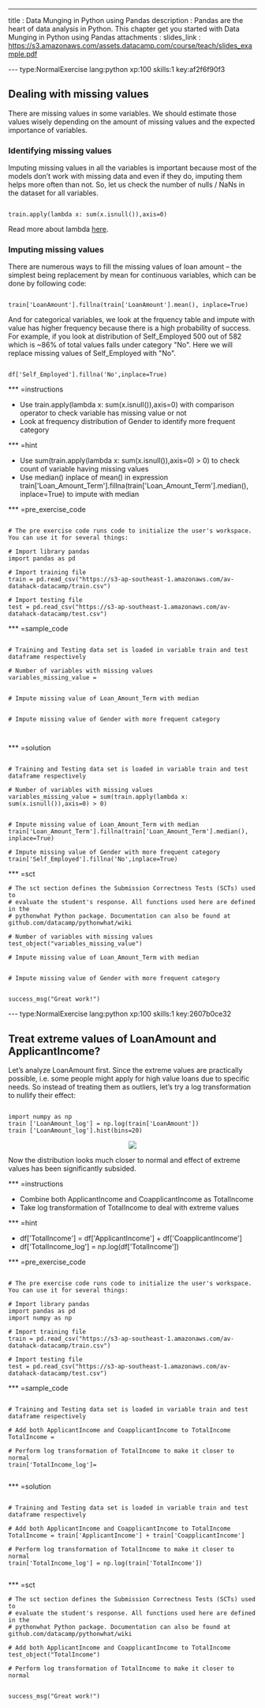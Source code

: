 ---
title       : Data Munging in Python using Pandas
description : Pandas are the heart of data analysis in Python. This chapter get you started with Data Munging in Python using Pandas
attachments :
  slides_link : https://s3.amazonaws.com/assets.datacamp.com/course/teach/slides_example.pdf

--- type:NormalExercise lang:python xp:100 skills:1 key:af2f6f90f3
## Dealing with missing values

There are missing values in some variables. We should estimate those values wisely depending on the amount of missing values and the expected importance of variables.

### Identifying missing values

Imputing missing values in all the variables is important because most of the models don’t work with missing data and even if they do, imputing them helps more often than not. So, let us check the number of nulls / NaNs in the dataset for all variables.

```{python}

train.apply(lambda x: sum(x.isnull()),axis=0) 

```

Read more about lambda <a href="http://www.python-course.eu/lambda.php">here</a>.

### Imputing missing values
There are numerous ways to fill the missing values of loan amount – the simplest being replacement by mean for continuous variables, which can be done by following code:

```{python}

train['LoanAmount'].fillna(train['LoanAmount'].mean(), inplace=True)

```
And for categorical variables, we look at the frquency table and impute with value has higher frequency because there is a high probability of success. For example, if you look at distribution of Self_Employed 500 out of 582 which is ~86% of total values falls under category "No". Here we will replace missing values of Self_Employed with "No".

```{python}

df['Self_Employed'].fillna('No',inplace=True)

```

*** =instructions
- Use train.apply(lambda x: sum(x.isnull()),axis=0) with comparison operator to check variable has missing value or not
- Look at frequency distribution of Gender to identify more frequent category


*** =hint
- Use sum(train.apply(lambda x: sum(x.isnull()),axis=0) > 0) to check count of variable having missing values 
- Use median() inplace of mean() in expression train['Loan_Amount_Term'].fillna(train['Loan_Amount_Term'].median(), inplace=True) to impute with median


*** =pre_exercise_code

```{python}

# The pre exercise code runs code to initialize the user's workspace. You can use it for several things:

# Import library pandas
import pandas as pd

# Import training file
train = pd.read_csv("https://s3-ap-southeast-1.amazonaws.com/av-datahack-datacamp/train.csv")

# Import testing file
test = pd.read_csv("https://s3-ap-southeast-1.amazonaws.com/av-datahack-datacamp/test.csv")

```

*** =sample_code

```{python}

# Training and Testing data set is loaded in variable train and test dataframe respectively

# Number of variables with missing values
variables_missing_value = 


# Impute missing value of Loan_Amount_Term with median


# Impute missing value of Gender with more frequent category

 

```

*** =solution

```{python}

# Training and Testing data set is loaded in variable train and test dataframe respectively

# Number of variables with missing values
variables_missing_value = sum(train.apply(lambda x: sum(x.isnull()),axis=0) > 0)


# Impute missing value of Loan_Amount_Term with median
train['Loan_Amount_Term'].fillna(train['Loan_Amount_Term'].median(), inplace=True)

# Impute missing value of Gender with more frequent category
train['Self_Employed'].fillna('No',inplace=True)

```

*** =sct

```{python}
# The sct section defines the Submission Correctness Tests (SCTs) used to
# evaluate the student's response. All functions used here are defined in the 
# pythonwhat Python package. Documentation can also be found at github.com/datacamp/pythonwhat/wiki

# Number of variables with missing values
test_object("variables_missing_value")

# Impute missing value of Loan_Amount_Term with median


# Impute missing value of Gender with more frequent category


success_msg("Great work!")
```

--- type:NormalExercise lang:python xp:100 skills:1 key:2607b0ce32

## Treat extreme values of LoanAmount and ApplicantIncome?

Let’s analyze LoanAmount first. Since the extreme values are practically possible, i.e. some people might apply for high value loans due to specific needs. So instead of treating them as outliers, let’s try a log transformation to nullify their effect:

```{python}

import numpy as np
train ['LoanAmount_log'] = np.log(train['LoanAmount'])
train ['LoanAmount_log'].hist(bins=20)

```
<center><img src="http://www.analyticsvidhya.com/wp-content/uploads/2016/01/7.-loan-log.png"></center>


Now the distribution looks much closer to normal and effect of extreme values has been significantly subsided.

*** =instructions
- Combine both ApplicantIncome and CoapplicantIncome as TotalIncome
- Take log transformation of TotalIncome to deal with extreme values


*** =hint
- df['TotalIncome'] = df['ApplicantIncome'] + df['CoapplicantIncome']
- df['TotalIncome_log'] = np.log(df['TotalIncome'])


*** =pre_exercise_code

```{python}

# The pre exercise code runs code to initialize the user's workspace. You can use it for several things:

# Import library pandas
import pandas as pd
import numpy as np

# Import training file
train = pd.read_csv("https://s3-ap-southeast-1.amazonaws.com/av-datahack-datacamp/train.csv")

# Import testing file
test = pd.read_csv("https://s3-ap-southeast-1.amazonaws.com/av-datahack-datacamp/test.csv")

```

*** =sample_code

```{python}

# Training and Testing data set is loaded in variable train and test dataframe respectively

# Add both ApplicantIncome and CoapplicantIncome to TotalIncome
TotalIncome = 

# Perform log transformation of TotalIncome to make it closer to normal
train['TotalIncome_log']=


```

*** =solution

```{python}

# Training and Testing data set is loaded in variable train and test dataframe respectively

# Add both ApplicantIncome and CoapplicantIncome to TotalIncome
TotalIncome = train['ApplicantIncome'] + train['CoapplicantIncome']

# Perform log transformation of TotalIncome to make it closer to normal
train['TotalIncome_log'] = np.log(train['TotalIncome'])


```

*** =sct

```{python}
# The sct section defines the Submission Correctness Tests (SCTs) used to
# evaluate the student's response. All functions used here are defined in the 
# pythonwhat Python package. Documentation can also be found at github.com/datacamp/pythonwhat/wiki

# Add both ApplicantIncome and CoapplicantIncome to TotalIncome
test_object("TotalIncome")

# Perform log transformation of TotalIncome to make it closer to normal


success_msg("Great work!")
```

